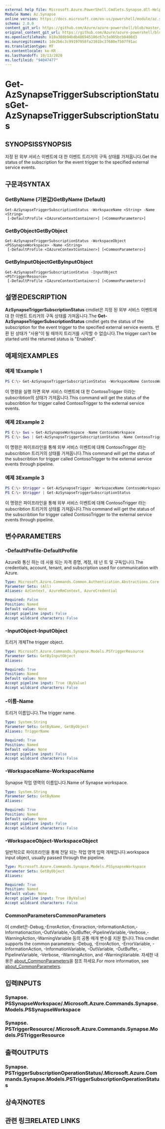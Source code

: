 ```yaml
---
external help file: Microsoft.Azure.PowerShell.Cmdlets.Synapse.dll-Help.xml
Module Name: Az.Synapse
online version: https://docs.microsoft.com/en-us/powershell/module/az.synapse/get-azsynapsetriggersubscriptionstatus
schema: 2.0.0
content_git_url: https://github.com/Azure/azure-powershell/blob/master/src/Synapse/Synapse/help/Get-AzSynapseTriggerSubscriptionStatus.md
original_content_git_url: https://github.com/Azure/azure-powershell/blob/master/src/Synapse/Synapse/help/Get-AzSynapseTriggerSubscriptionStatus.md
ms.openlocfilehash: b18a308b94bdb486945186c67c3a905bcb0408d3
ms.sourcegitcommit: 1de2b6c3c99197958fa2101bc37680e7507f91ac
ms.translationtype: MT
ms.contentlocale: ko-KR
ms.lasthandoff: 10/13/2020
ms.locfileid: "94047477"
---
```

# <span data-ttu-id="bb6e3-101">Get-AzSynapseTriggerSubscriptionStatus</span><span class="sxs-lookup"><span data-stu-id="bb6e3-101">Get-AzSynapseTriggerSubscriptionStatus</span></span>

## <span data-ttu-id="bb6e3-102">SYNOPSIS</span><span class="sxs-lookup"><span data-stu-id="bb6e3-102">SYNOPSIS</span></span>
<span data-ttu-id="bb6e3-103">지정 된 외부 서비스 이벤트에 대 한 이벤트 트리거의 구독 상태를 가져옵니다.</span><span class="sxs-lookup"><span data-stu-id="bb6e3-103">Get the status of the subscription for the event trigger to the specified external service events.</span></span>

## <span data-ttu-id="bb6e3-104">구문과</span><span class="sxs-lookup"><span data-stu-id="bb6e3-104">SYNTAX</span></span>

### <span data-ttu-id="bb6e3-105">GetByName (기본값)</span><span class="sxs-lookup"><span data-stu-id="bb6e3-105">GetByName (Default)</span></span>
```
Get-AzSynapseTriggerSubscriptionStatus -WorkspaceName <String> -Name <String>
 [-DefaultProfile <IAzureContextContainer>] [<CommonParameters>]
```

### <span data-ttu-id="bb6e3-106">GetByObject</span><span class="sxs-lookup"><span data-stu-id="bb6e3-106">GetByObject</span></span>
```
Get-AzSynapseTriggerSubscriptionStatus -WorkspaceObject <PSSynapseWorkspace> -Name <String>
 [-DefaultProfile <IAzureContextContainer>] [<CommonParameters>]
```

### <span data-ttu-id="bb6e3-107">GetByInputObject</span><span class="sxs-lookup"><span data-stu-id="bb6e3-107">GetByInputObject</span></span>
```
Get-AzSynapseTriggerSubscriptionStatus -InputObject <PSTriggerResource>
 [-DefaultProfile <IAzureContextContainer>] [<CommonParameters>]
```

## <span data-ttu-id="bb6e3-108">설명은</span><span class="sxs-lookup"><span data-stu-id="bb6e3-108">DESCRIPTION</span></span>
<span data-ttu-id="bb6e3-109">**AzSynapseTriggerSubscriptionStatus** cmdlet은 지정 된 외부 서비스 이벤트에 대 한 이벤트 트리거의 구독 상태를 가져옵니다.</span><span class="sxs-lookup"><span data-stu-id="bb6e3-109">The **Get-AzSynapseTriggerSubscriptionStatus** cmdlet gets the status of the subscription for the event trigger to the specified external service events.</span></span> <span data-ttu-id="bb6e3-110">반환 된 상태가 "사용"이 될 때까지 트리거를 시작할 수 없습니다.</span><span class="sxs-lookup"><span data-stu-id="bb6e3-110">The trigger can't be started until the returned status is "Enabled".</span></span>

## <span data-ttu-id="bb6e3-111">예제의</span><span class="sxs-lookup"><span data-stu-id="bb6e3-111">EXAMPLES</span></span>

### <span data-ttu-id="bb6e3-112">예제 1</span><span class="sxs-lookup"><span data-stu-id="bb6e3-112">Example 1</span></span>
```powershell
PS C:\> Get-AzSynapseTriggerSubscriptionStatus -WorkspaceName ContosoWorkspace -Name ContosoTrigger
```

<span data-ttu-id="bb6e3-113">이 명령을 실행 하면 외부 서비스 이벤트에 대 한 ContosoTrigger 이라는 subscribtion의 상태가 가져옵니다.</span><span class="sxs-lookup"><span data-stu-id="bb6e3-113">This command will get the status of the subscribtion for trigger called ContosoTrigger to the external service events.</span></span>

### <span data-ttu-id="bb6e3-114">예제 2</span><span class="sxs-lookup"><span data-stu-id="bb6e3-114">Example 2</span></span>
```powershell
PS C:\> $ws = Get-AzSynapseWorkspace -Name ContosoWorkspace
PS C:\> $ws | Get-AzSynapseTriggerSubscriptionStatus -Name ContosoTrigger
```

<span data-ttu-id="bb6e3-115">이 명령은 파이프라인을 통해 외부 서비스 이벤트에 대해 ContosoTrigger 라는 subscribtion 트리거의 상태를 가져옵니다.</span><span class="sxs-lookup"><span data-stu-id="bb6e3-115">This command will get the status of the subscribtion for trigger called ContosoTrigger to the external service events through pipeline.</span></span>

### <span data-ttu-id="bb6e3-116">예제 3</span><span class="sxs-lookup"><span data-stu-id="bb6e3-116">Example 3</span></span>
```powershell
PS C:\> $trigger = Get-AzSynapseTrigger -WorkspaceName ContosoWorkspace -Name ContosoTrigger
PS C:\> $trigger | Get-AzSynapseTriggerSubscriptionStatus
```

<span data-ttu-id="bb6e3-117">이 명령은 파이프라인을 통해 외부 서비스 이벤트에 대해 ContosoTrigger 라는 subscribtion 트리거의 상태를 가져옵니다.</span><span class="sxs-lookup"><span data-stu-id="bb6e3-117">This command will get the status of the subscribtion for trigger called ContosoTrigger to the external service events through pipeline.</span></span>

## <span data-ttu-id="bb6e3-118">변수</span><span class="sxs-lookup"><span data-stu-id="bb6e3-118">PARAMETERS</span></span>

### <span data-ttu-id="bb6e3-119">-DefaultProfile</span><span class="sxs-lookup"><span data-stu-id="bb6e3-119">-DefaultProfile</span></span>
<span data-ttu-id="bb6e3-120">Azure와 통신 하는 데 사용 되는 자격 증명, 계정, 테 넌 트 및 구독입니다.</span><span class="sxs-lookup"><span data-stu-id="bb6e3-120">The credentials, account, tenant, and subscription used for communication with Azure.</span></span>

```yaml
Type: Microsoft.Azure.Commands.Common.Authentication.Abstractions.Core.IAzureContextContainer
Parameter Sets: (All)
Aliases: AzContext, AzureRmContext, AzureCredential

Required: False
Position: Named
Default value: None
Accept pipeline input: False
Accept wildcard characters: False
```

### <span data-ttu-id="bb6e3-121">-InputObject</span><span class="sxs-lookup"><span data-stu-id="bb6e3-121">-InputObject</span></span>
<span data-ttu-id="bb6e3-122">트리거 개체</span><span class="sxs-lookup"><span data-stu-id="bb6e3-122">The trigger object.</span></span>

```yaml
Type: Microsoft.Azure.Commands.Synapse.Models.PSTriggerResource
Parameter Sets: GetByInputObject
Aliases:

Required: True
Position: Named
Default value: None
Accept pipeline input: True (ByValue)
Accept wildcard characters: False
```

### <span data-ttu-id="bb6e3-123">-이름</span><span class="sxs-lookup"><span data-stu-id="bb6e3-123">-Name</span></span>
<span data-ttu-id="bb6e3-124">트리거 이름입니다.</span><span class="sxs-lookup"><span data-stu-id="bb6e3-124">The trigger name.</span></span>

```yaml
Type: System.String
Parameter Sets: GetByName, GetByObject
Aliases: TriggerName

Required: True
Position: Named
Default value: None
Accept pipeline input: False
Accept wildcard characters: False
```

### <span data-ttu-id="bb6e3-125">-WorkspaceName</span><span class="sxs-lookup"><span data-stu-id="bb6e3-125">-WorkspaceName</span></span>
<span data-ttu-id="bb6e3-126">Synapse 작업 영역의 이름입니다.</span><span class="sxs-lookup"><span data-stu-id="bb6e3-126">Name of Synapse workspace.</span></span>

```yaml
Type: System.String
Parameter Sets: GetByName
Aliases:

Required: True
Position: Named
Default value: None
Accept pipeline input: False
Accept wildcard characters: False
```

### <span data-ttu-id="bb6e3-127">-WorkspaceObject</span><span class="sxs-lookup"><span data-stu-id="bb6e3-127">-WorkspaceObject</span></span>
<span data-ttu-id="bb6e3-128">일반적으로 파이프라인을 통해 전달 되는 작업 영역 입력 개체입니다.</span><span class="sxs-lookup"><span data-stu-id="bb6e3-128">workspace input object, usually passed through the pipeline.</span></span>

```yaml
Type: Microsoft.Azure.Commands.Synapse.Models.PSSynapseWorkspace
Parameter Sets: GetByObject
Aliases:

Required: True
Position: Named
Default value: None
Accept pipeline input: True (ByValue)
Accept wildcard characters: False
```

### <span data-ttu-id="bb6e3-129">CommonParameters</span><span class="sxs-lookup"><span data-stu-id="bb6e3-129">CommonParameters</span></span>
<span data-ttu-id="bb6e3-130">이 cmdlet은-Debug,-ErrorAction,-Erroraction,-InformationAction,-Informationaction,-OutVariable,-OutBuffer,-PipelineVariable,-Verbose,-WarningAction,-WarningVariable 등의 공통 매개 변수를 지원 합니다.</span><span class="sxs-lookup"><span data-stu-id="bb6e3-130">This cmdlet supports the common parameters: -Debug, -ErrorAction, -ErrorVariable, -InformationAction, -InformationVariable, -OutVariable, -OutBuffer, -PipelineVariable, -Verbose, -WarningAction, and -WarningVariable.</span></span> <span data-ttu-id="bb6e3-131">자세한 내용은 [about_CommonParameters](http://go.microsoft.com/fwlink/?LinkID=113216)을 참조 하세요.</span><span class="sxs-lookup"><span data-stu-id="bb6e3-131">For more information, see [about_CommonParameters](http://go.microsoft.com/fwlink/?LinkID=113216).</span></span>

## <span data-ttu-id="bb6e3-132">입력</span><span class="sxs-lookup"><span data-stu-id="bb6e3-132">INPUTS</span></span>

### <span data-ttu-id="bb6e3-133">Synapse. PSSynapseWorkspace/.</span><span class="sxs-lookup"><span data-stu-id="bb6e3-133">Microsoft.Azure.Commands.Synapse.Models.PSSynapseWorkspace</span></span>

### <span data-ttu-id="bb6e3-134">Synapse. PSTriggerResource/.</span><span class="sxs-lookup"><span data-stu-id="bb6e3-134">Microsoft.Azure.Commands.Synapse.Models.PSTriggerResource</span></span>

## <span data-ttu-id="bb6e3-135">출력</span><span class="sxs-lookup"><span data-stu-id="bb6e3-135">OUTPUTS</span></span>

### <span data-ttu-id="bb6e3-136">Synapse. PSTriggerSubscriptionOperationStatus/.</span><span class="sxs-lookup"><span data-stu-id="bb6e3-136">Microsoft.Azure.Commands.Synapse.Models.PSTriggerSubscriptionOperationStatus</span></span>

## <span data-ttu-id="bb6e3-137">상속자</span><span class="sxs-lookup"><span data-stu-id="bb6e3-137">NOTES</span></span>

## <span data-ttu-id="bb6e3-138">관련 링크</span><span class="sxs-lookup"><span data-stu-id="bb6e3-138">RELATED LINKS</span></span>
